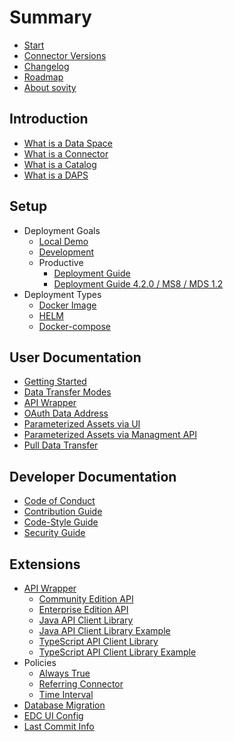 # Summary

* [Start](./README.md)
* [Connector Versions](./launchers/README.md)
* [Changelog](./CHANGELOG.md)
* [Roadmap]()
* [About sovity]()

## Introduction
* [What is a Data Space]()
* [What is a Connector]()
* [What is a Catalog]()
* [What is a DAPS]()

## Setup
* Deployment Goals
    * [Local Demo](./docs/deployment-guide/goals/local-demo)
    * [Development](./docs/deployment-guide/goals/development)
    * Productive
        * [Deployment Guide](./docs/deployment-guide/goals/production)
        * [Deployment Guide 4.2.0 / MS8 / MDS 1.2](docs/deployment-guide/goals/production/4.2.0/README.md)
* Deployment Types
    * [Docker Image]()
    * [HELM]()
    * [Docker-compose]()


## User Documentation
* [Getting Started](./docs/getting-started/README.md)
* [Data Transfer Modes](./docs/getting-started/documentation/data-transfer-methods.md)
* [API Wrapper](./docs/getting-started/documentation/api_wrapper.md)
* [OAuth Data Address](./docs/getting-started/documentation/oauth-data-address.md)
* [Parameterized Assets via UI](./docs/getting-started/documentation/parameterized_assets_via_ui.md)
* [Parameterized Assets via Managment API](./docs/getting-started/documentation/parameterized_assets.md)
* [Pull Data Transfer](./docs/getting-started/documentation/pull-data-transfer.md)

## Developer Documentation
* [Code of Conduct](./CODE_OF_CONDUCT.md)
* [Contribution Guide](./CONTRIBUTING.md)
* [Code-Style Guide](./STYLEGUIDE.md)
* [Security Guide](./SECURITY.md)

## Extensions
* [API Wrapper](./extensions/wrapper/README.md)
    * [Community Edition API](./extensions/wrapper/wrapper-api/README.md)
    * [Enterprise Edition API](./extensions/wrapper/wrapper-ee-api/README.md)
    * [Java API Client Library](./extensions/wrapper/clients/java-client/README.md)
    * [Java API Client Library Example](./extensions/wrapper/clients/java-client-example/README.md)
    * [TypeScript API Client Library](./extensions/wrapper/clients/typescript-client/README.md)
    * [TypeScript API Client Library Example](./extensions/wrapper/clients/typescript-client-example/README.md)
* Policies
    * [Always True](./extensions/policy-always-true/README.md)
    * [Referring Connector](./extensions/policy-referring-connector/README.md)
    * [Time Interval](./extensions/policy-time-interval/README.md)
* [Database Migration](./extensions/postgres-flyway/README.md)
* [EDC UI Config](./extensions/edc-ui-config/README.md)
* [Last Commit Info](./extensions/last-commit-info/README.md)
